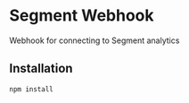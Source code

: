 # Segment Webhook

Webhook for connecting to Segment analytics


## Installation

```bash
npm install
```
